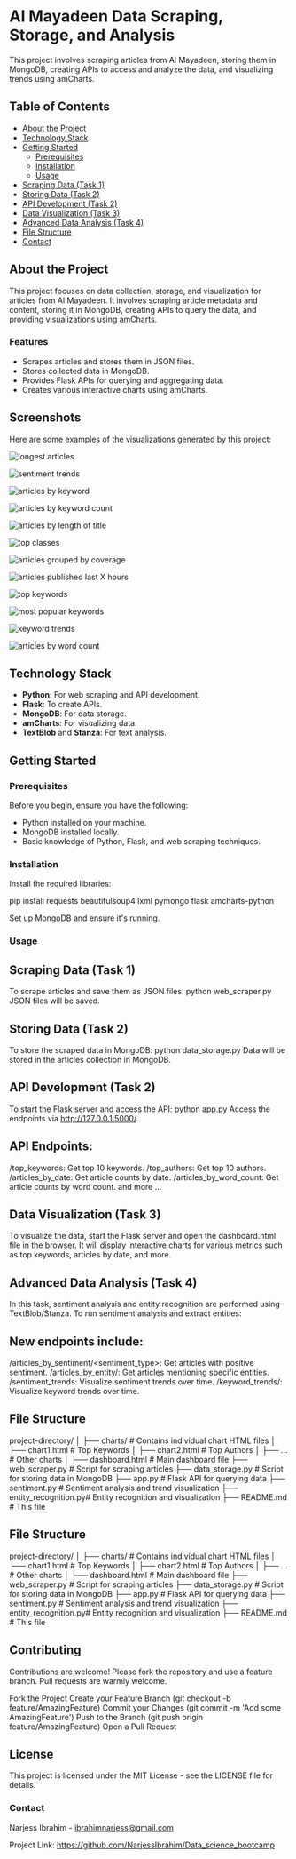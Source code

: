# Al Mayadeen Data Scraping, Storage, and Analysis

This project involves scraping articles from Al Mayadeen, storing them in MongoDB, creating APIs to access and analyze the data, and visualizing trends using amCharts.

## Table of Contents
- [About the Project](#about-the-project)
- [Technology Stack](#technology-stack)
- [Getting Started](#getting-started)
  - [Prerequisites](#prerequisites)
  - [Installation](#installation)
  - [Usage](#usage)
- [Scraping Data (Task 1)](#scraping-data-task-1)
- [Storing Data (Task 2)](#storing-data-task-2)
- [API Development (Task 2)](#api-development-task-2)
- [Data Visualization (Task 3)](#data-visualization-task-3)
- [Advanced Data Analysis (Task 4)](#advanced-data-analysis-task-4)
- [File Structure](#file-structure)
- [Contact](#contact)



## About the Project
This project focuses on data collection, storage, and visualization for articles from Al Mayadeen. It involves scraping article metadata and content, storing it in MongoDB, creating APIs to query the data, and providing visualizations using amCharts.

### Features
- Scrapes articles and stores them in JSON files.
- Stores collected data in MongoDB.
- Provides Flask APIs for querying and aggregating data.
- Creates various interactive charts using amCharts.

## Screenshots
Here are some examples of the visualizations generated by this project:


![longest articles](https://github.com/user-attachments/assets/33564b97-7f58-4ec2-ada4-c47e3b06ed3b)

![sentiment trends](https://github.com/user-attachments/assets/c8fc8b41-cb92-4427-94a5-e13c5caa5e5f)

![articles by keyword](https://github.com/user-attachments/assets/2ab05d19-8833-40e4-844e-bf52e29f5d29)

![articles by keyword count](https://github.com/user-attachments/assets/628833ce-d010-44ac-812e-727c6e886845)

![articles by length of title](https://github.com/user-attachments/assets/86d7791c-bdd6-4a26-bdb6-8c4685624909)

![top classes](https://github.com/user-attachments/assets/46318280-7572-44b6-852b-50eaa17959b6)

![articles grouped by coverage](https://github.com/user-attachments/assets/ab993aa5-f338-4b53-9d8b-4fd6e322c20e)

![articles published last X hours](https://github.com/user-attachments/assets/c6e15ee1-0ecc-4e94-9cc0-e388a643daff)

![top keywords](https://github.com/user-attachments/assets/d421226a-ece3-4c82-a12f-2dadefbaec25)

![most popular keywords](https://github.com/user-attachments/assets/015f457d-ceb9-4791-8eed-95a892907d47)

![keyword trends](https://github.com/user-attachments/assets/e5022051-70ed-4c58-9180-c6893543aa37)

![articles by word count](https://github.com/user-attachments/assets/ff3e11a6-74de-439e-bf57-c08bf6a44273)


## Technology Stack
- **Python**: For web scraping and API development.
- **Flask**: To create APIs.
- **MongoDB**: For data storage.
- **amCharts**: For visualizing data.
- **TextBlob** and **Stanza**: For text analysis.

## Getting Started

### Prerequisites
Before you begin, ensure you have the following:
- Python installed on your machine.
- MongoDB installed locally.
- Basic knowledge of Python, Flask, and web scraping techniques.

### Installation
Install the required libraries:

pip install requests beautifulsoup4 lxml pymongo flask amcharts-python

Set up MongoDB and ensure it's running.

### Usage
## Scraping Data (Task 1)
To scrape articles and save them as JSON files:
python web_scraper.py
JSON files will be saved.

## Storing Data (Task 2)
To store the scraped data in MongoDB:
python data_storage.py
Data will be stored in the articles collection in MongoDB.

## API Development (Task 2)
To start the Flask server and access the API:
python app.py
Access the endpoints via http://127.0.0.1:5000/.

## API Endpoints:
/top_keywords: Get top 10 keywords.
/top_authors: Get top 10 authors.
/articles_by_date: Get article counts by date.
/articles_by_word_count: Get article counts by word count.
and more ...

## Data Visualization (Task 3)
To visualize the data, start the Flask server and open the dashboard.html file in the browser. It will display interactive charts for various metrics such as top keywords, articles by date, and more.

## Advanced Data Analysis (Task 4)
In this task, sentiment analysis and entity recognition are performed using TextBlob/Stanza. To run sentiment analysis and extract entities:

## New endpoints include:
/articles_by_sentiment/<sentiment_type>: Get articles with positive sentiment.
/articles_by_entity/<entity>: Get articles mentioning specific entities.
/sentiment_trends: Visualize sentiment trends over time.
/keyword_trends/<keyword>: Visualize keyword trends over time.

## File Structure
project-directory/
│
├── charts/              # Contains individual chart HTML files
│   ├── chart1.html      # Top Keywords
│   ├── chart2.html      # Top Authors
│   ├── ...              # Other charts
│
├── dashboard.html       # Main dashboard file
├── web_scraper.py       # Script for scraping articles
├── data_storage.py      # Script for storing data in MongoDB
├── app.py               # Flask API for querying data
├── sentiment.py         # Sentiment analysis and trend visualization
├── entity_recognition.py# Entity recognition and visualization
├── README.md            # This file


## File Structure

project-directory/ │ ├── charts/ # Contains individual chart HTML files │ ├── chart1.html # Top Keywords │ ├── chart2.html # Top Authors │ ├── ... # Other charts │ ├── dashboard.html # Main dashboard file ├── web_scraper.py # Script for scraping articles ├── data_storage.py # Script for storing data in MongoDB ├── app.py # Flask API for querying data ├── sentiment.py # Sentiment analysis and trend visualization ├── entity_recognition.py# Entity recognition and visualization ├── README.md # This file




## Contributing
Contributions are welcome! Please fork the repository and use a feature branch. Pull requests are warmly welcome.

Fork the Project
Create your Feature Branch (git checkout -b feature/AmazingFeature)
Commit your Changes (git commit -m 'Add some AmazingFeature')
Push to the Branch (git push origin feature/AmazingFeature)
Open a Pull Request


## License
This project is licensed under the MIT License - see the LICENSE file for details.



### Contact
Narjess Ibrahim - ibrahimnarjess@gmail.com

Project Link: https://github.com/NarjessIbrahim/Data_science_bootcamp

